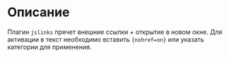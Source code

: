 # Описание

Плагин `jslinks` прячет внешние ссылки + открытие в новом окне. Для активации в текст необходимо вставить `{nohref=on}` или указать категории для применения.

